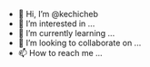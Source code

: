 - 👋 Hi, I’m @kechicheb
- 👀 I’m interested in ...
- 🌱 I’m currently learning ...
- 💞️ I’m looking to collaborate on ...
- 📫 How to reach me ...

<!---
kechicheb/kechicheb is a ✨ special ✨ repository because its `README.md` (this file) appears on your GitHub profile.
You can click the Preview link to take a look at your changes.
--->
